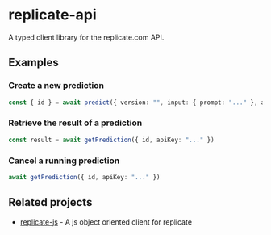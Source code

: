 # replicate-api

A typed client library for the replicate.com API.

## Examples

### Create a new prediction

```typescript
const { id } = await predict({ version: "", input: { prompt: "..." }, apiKey: "..." })
```

### Retrieve the result of a prediction

```typescript
const result = await getPrediction({ id, apiKey: "..." })
```

### Cancel a running prediction

```typescript
await getPrediction({ id, apiKey: "..." })
```

## Related projects

- [replicate-js](https://github.com/nicholascelestin/replicate-js) - A js object oriented client for replicate
